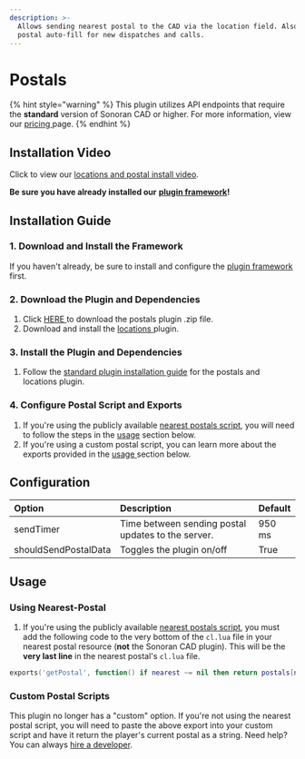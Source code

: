 ```yaml
---
description: >-
  Allows sending nearest postal to the CAD via the location field. Also enables
  postal auto-fill for new dispatches and calls.
---
```


# Postals

{% hint style="warning" %}
This plugin utilizes API endpoints that require the **standard** version of Sonoran CAD or higher. For more information, view our [pricing ](../../../pricing/faq/)page.
{% endhint %}

## Installation Video

Click to view our [locations and postal install video](https://youtu.be/Rc6MT0D6rcI).

**Be sure you have already installed our** [**plugin framework**](../framework-installation.md)**!**

## Installation **Guide**

### 1. Download and Install the Framework

If you haven't already, be sure to install and configure the [plugin framework](../framework-installation.md) first.

### 2. Download the Plugin and Dependencies

1. Click [HERE ](https://github.com/Sonoran-Software/sonoran_postals/releases)to download the postals plugin .zip file.
2. Download and install the [locations ](locations.md)plugin.

### 3. Install the Plugin and Dependencies

1. Follow the [standard plugin installation guide](../plugin-installation/) for the postals and locations plugin.

### 4. Configure Postal Script and Exports

1. If you're using the publicly available [nearest postals script](https://forum.cfx.re/t/release-nearest-postal-script/293511), you will need to follow the steps in the [usage](postals.md#using-nearest-postal) section below.
2. If you're using a custom postal script, you can learn more about the exports provided in the [usage ](postals.md#custom-postal-scripts)section below.

## Configuration

| Option | Description | Default |
| :--- | :--- | :--- |
| sendTimer | Time between sending postal updates to the server. | 950 ms |
| shouldSendPostalData | Toggles the plugin on/off | True |

## Usage

### Using Nearest-Postal

1. If you're using the publicly available [nearest postals script](https://forum.cfx.re/t/release-nearest-postal-script/293511), you must add the following code to the very bottom of the `cl.lua` file in your nearest postal resource \(**not** the Sonoran CAD plugin\). This will be the **very last line** in the nearest postal's `cl.lua` file.

```lua
exports('getPostal', function() if nearest ~= nil then return postals[nearest.i].code else return nil end end)
```

### Custom Postal Scripts

This plugin no longer has a "custom" option. If you're not using the nearest postal script, you will need to paste the above export into your custom script and have it return the player's current postal as a string. Need help? You can always [hire a developer](https://support.sonoransoftware.com/#/).

